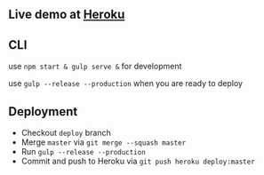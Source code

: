 ## Live demo at [Heroku](https://image-proxying.herokuapp.com)

## CLI

use `npm start & gulp serve &` for development

use `gulp --release --production` when you are ready to deploy

## Deployment

* Checkout `deploy` branch
* Merge `master` via `git merge --squash master`
* Run `gulp --release --production`
* Commit and push to Heroku via `git push heroku deploy:master`

